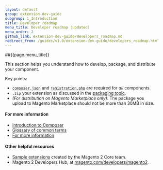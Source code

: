 ```yaml
---
layout: default
group: extension-dev-guide
subgroup: 1_Introduction
title: Developer roadmap
menu_title: Developer roadmap (updated)
menu_order: 2
github_link: extension-dev-guide/developers_roadmap.md
redirect_from: /guides/v1.0/extension-dev-guide/developers_roadmap.html
---
```


##{{page.menu_title}}


This section helps you understand how to develop, package, and distribute your component. 

Key points:

*	<a href="{{ site.gdeurl }}extension-dev-guide/composer-integration.html" target="_blank">`composer.json`</a> and <a href="{{ site.gdeurl }}extension-dev-guide/component-registration.html" target="_blank">`registration.php`</a> are required for *all* components.
*	`.zip` your extension as discussed in the <a href="{{ site.gdeurl }}extension-dev-guide/package_module.html" target="_blank">packaging topic</a>.
*	*(For distribution on Magento Marketplace only)*: The package you upload to Magento Marketplace should not be more than 30MB in size.

#### For more information
*	<a href="{{ site.gdeurl }}mktpl-quickstart/intro-composer.html">Introduction to Composer</a>
*	<a href="{{ site.gdeurl }}mktpl-quickstart/intro-composer-gloss.html">Glossary of common terms</a>
*	<a href="{{ site.gdeurl }}mktpl-quickstart/intro-moreinfo.html">For more information</a>

#### Other helpful resources
*	<a href="https://github.com/magento/magento2-samples">Sample extensions</a> created by the Magento 2 Core team.
*	Magento 2 Developers Hub, at <a href="http://magento.com/developers/magento2">magento.com/developers/magento2</a>.
